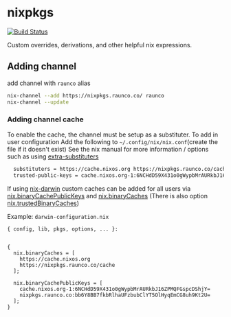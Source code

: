 # nixpkgs
[![Build Status](https://github.com/CorbanR/nixpkgs/workflows/Nixpkgs/badge.svg)](https://github.com/CorbanR/nixpkgs/actions)

Custom overrides, derivations, and other helpful nix expressions.

## Adding channel
add channel with `raunco` alias

```bash
nix-channel --add https://nixpkgs.raunco.co/ raunco
nix-channel --update
```

### Adding channel cache
To enable the cache, the channel must be setup as a substituter. To add in user configuration
Add the following to `~/.config/nix/nix.conf`(create the file if it doesn't exist)
See the nix manual for more information / options such as using [extra-substituters](https://nixos.org/nix/manual/#conf-extra-substituters)

```bash
  substituters = https://cache.nixos.org https://nixpkgs.raunco.co/cache
  trusted-public-keys = cache.nixos.org-1:6NCHdD59X431o0gWypbMrAURkbJ16ZPMQFGspcDShjY= nixpkgs.raunco.co:bb6Y8BB7fkbRlhaUFzbubClYT5OlHyqEmCG8uh9Kt2U=
```

If using [nix-darwin](https://github.com/LnL7/nix-darwin) custom caches can be added for all users via
[nix.binaryCachePublicKeys](https://lnl7.github.io/nix-darwin/manual/index.html#opt-nix.binaryCachePublicKeys) 
and [nix.binaryCaches](https://lnl7.github.io/nix-darwin/manual/index.html#opt-nix.binaryCaches) (There is also option
[nix.trustedBinaryCaches](https://lnl7.github.io/nix-darwin/manual/index.html#opt-nix.trustedBinaryCaches))

Example: `darwin-configuration.nix`

```
{ config, lib, pkgs, options, ... }:


{
  nix.binaryCaches = [
    https://cache.nixos.org
    https://nixpkgs.raunco.co/cache
  ];

  nix.binaryCachePublicKeys = [
    cache.nixos.org-1:6NCHdD59X431o0gWypbMrAURkbJ16ZPMQFGspcDShjY=
    nixpkgs.raunco.co:bb6Y8BB7fkbRlhaUFzbubClYT5OlHyqEmCG8uh9Kt2U=
  ];
}

```
